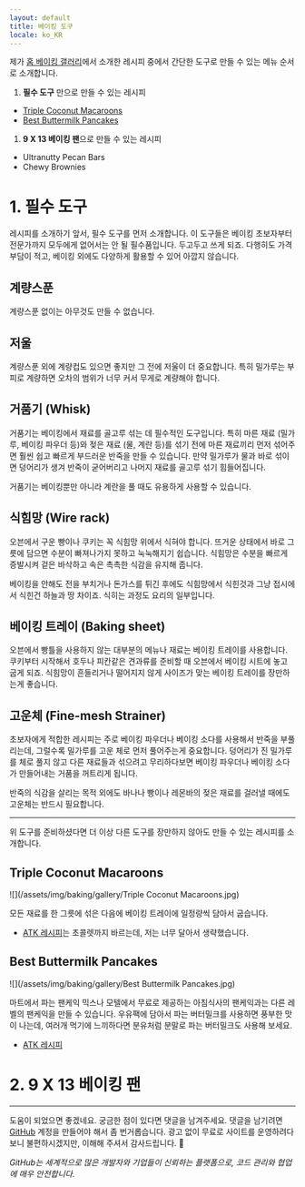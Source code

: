 ```yaml
---
layout: default
title: 베이킹 도구
locale: ko_KR
---
```


제가 [홈 베이킹 갤러리](/baking/gallery)에서 소개한 레시피 중에서 간단한 도구로 만들 수 있는 메뉴 순서로 소개합니다.

1. **필수 도구** 만으로 만들 수 있는 레시피
  * [Triple Coconut Macaroons](#triple-coconut-macaroons)
  * [Best Buttermilk Pancakes](#best-buttermilk-pancakes)
1. **9 X 13 베이킹 팬**으로 만들 수 있는 레시피
  * Ultranutty Pecan Bars
  * Chewy Brownies

# 1. 필수 도구

레시피를 소개하기 앞서, 필수 도구를 먼저 소개합니다. 이 도구들은 베이킹 초보자부터 전문가까지 모두에게 없어서는 안 될 필수품입니다. 두고두고 쓰게 되죠. 다행히도 가격 부담이 적고, 베이킹 외에도 다양하게 활용할 수 있어 아깝지 않습니다.

## 계량스푼

계량스푼 없이는 아무것도 만들 수 없습니다.

## 저울

계량스푼 외에 계량컵도 있으면 좋지만 그 전에 저울이 더 중요합니다. 특히 밀가루는 부피로 계량하면 오차의 범위가 너무 커서 무게로 계량해야 합니다.

## 거품기 (Whisk)

거품기는 베이킹에서 재료를 골고루 섞는 데 필수적인 도구입니다. 특히 마른 재료 (밀가루, 베이킹 파우더 등)와 젖은 재료 (물, 계란 등)를 섞기 전에 마른 재료끼리 먼저 섞어주면 훨씬 쉽고 빠르게 부드러운 반죽을 만들 수 있습니다. 만약 밀가루가 물과 바로 섞이면 덩어리가 생겨 반죽이 굳어버리고 나머지 재료를 골고루 섞기 힘들어집니다.

거품기는 베이킹뿐만 아니라 계란을 풀 때도 유용하게 사용할 수 있습니다.

## 식힘망 (Wire rack)

오븐에서 구운 빵이나 쿠키는 꼭 식힘망 위에서 식혀야 합니다. 뜨거운 상태에서 바로 그릇에 담으면 수분이 빠져나가지 못하고 눅눅해지기 쉽습니다. 식힘망은 수분을 빠르게 증발시켜 겉은 바삭하고 속은 촉촉한 식감을 유지해 줍니다.

베이킹을 안해도 전을 부치거나 돈가스를 튀긴 후에도 식힘망에서 식힌것과 그냥 접시에서 식힌건 하늘과 땅 차이죠. 식히는 과정도 요리의 일부입니다.

## 베이킹 트레이 (Baking sheet)

오븐에서 빵틀을 사용하지 않는 대부분의 메뉴나 재료는 베이킹 트레이를 사용합니다. 쿠키부터 시작해서 호두나 피칸같은 견과류를 준비할 때 오븐에서 베이킹 시트에 놓고 굽게 되죠. 식힘망이 흔들리거나 떨어지지 않게 사이즈가 맞는 베이킹 트레이를 장만하는게 좋습니다.

## 고운체 (Fine-mesh Strainer)

초보자에게 적합한 레시피는 주로 베이킹 파우더나 베이킹 소다를 사용해서 반죽을 부풀리는데, 그럴수록 밀가루를 고운 체로 먼저 풀어주는게 중요합니다. 덩어리가 진 밀가루를 체로 풀지 않고 다른 재료들과 섞으려고 무리하다보면 베이킹 파우더나 베이킹 소다가 만들어내는 거품을 꺼트리게 됩니다.

반죽의 식감을 살리는 목적 외에도 바나나 빵이나 레몬바의 젖은 재료를 걸러낼 때에도 고운체는 반드시 필요합니다.

---

위 도구를 준비하셨다면 더 이상 다른 도구를 장만하지 않아도 만들 수 있는 레시피를 소개합니다.

## Triple Coconut Macaroons

![](/assets/img/baking/gallery/Triple Coconut Macaroons.jpg)

모든 재료를 한 그릇에 섞은 다음에 베이킹 트레이에 일정량씩 담아서 굽습니다.
* [ATK 레시피](https://www.americastestkitchen.com/recipes/495-the-best-chocolate-dipped-triple-coconut-macaroons)는 초콜렛까지 바르는데, 저는 너무 달아서 생략했습니다.

## Best Buttermilk Pancakes

![](/assets/img/baking/gallery/Best Buttermilk Pancakes.jpg)

마트에서 파는 팬케익 믹스나 모텔에서 무료로 제공하는 아침식사의 팬케익과는 다른 레벨의 팬케익을 만들 수 있습니다. 우유팩에 담아서 파는 버터밀크를 사용하면 풍부한 맛이 나는데, 여러개 먹기에 느끼하다면 분유처럼 분말로 파는 버터밀크도 사용해 보세요.
* [ATK 레시피](https://www.americastestkitchen.com/recipes/4815-best-buttermilk-pancakes)

# 2. 9 X 13 베이킹 팬

---

도움이 되었으면 좋겠네요. 궁금한 점이 있다면 댓글을 남겨주세요. 댓글을 남기려면 [GitHub](http://github.com) 계정을 만들어야 해서 좀 번거롭습니다. 광고 없이 무료로 사이트를 운영하려다 보니 불편하시겠지만, 이해해 주셔서 감사드립니다. 🙂

*GitHub는 세계적으로 많은 개발자와 기업들이 신뢰하는 플랫폼으로, 코드 관리와 협업에 매우 안전합니다.*
